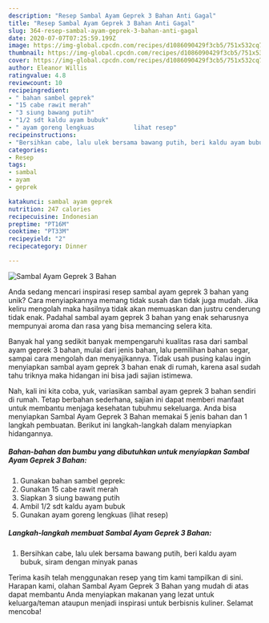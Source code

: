 ```yaml
---
description: "Resep Sambal Ayam Geprek 3 Bahan Anti Gagal"
title: "Resep Sambal Ayam Geprek 3 Bahan Anti Gagal"
slug: 364-resep-sambal-ayam-geprek-3-bahan-anti-gagal
date: 2020-07-07T07:25:59.199Z
image: https://img-global.cpcdn.com/recipes/d1086090429f3cb5/751x532cq70/sambal-ayam-geprek-3-bahan-foto-resep-utama.jpg
thumbnail: https://img-global.cpcdn.com/recipes/d1086090429f3cb5/751x532cq70/sambal-ayam-geprek-3-bahan-foto-resep-utama.jpg
cover: https://img-global.cpcdn.com/recipes/d1086090429f3cb5/751x532cq70/sambal-ayam-geprek-3-bahan-foto-resep-utama.jpg
author: Eleanor Willis
ratingvalue: 4.8
reviewcount: 10
recipeingredient:
- " bahan sambel geprek"
- "15 cabe rawit merah"
- "3 siung bawang putih"
- "1/2 sdt kaldu ayam bubuk"
- " ayam goreng lengkuas           lihat resep"
recipeinstructions:
- "Bersihkan cabe, lalu ulek bersama bawang putih, beri kaldu ayam bubuk, siram dengan minyak panas"
categories:
- Resep
tags:
- sambal
- ayam
- geprek

katakunci: sambal ayam geprek 
nutrition: 247 calories
recipecuisine: Indonesian
preptime: "PT16M"
cooktime: "PT33M"
recipeyield: "2"
recipecategory: Dinner

---
```



![Sambal Ayam Geprek 3 Bahan](https://img-global.cpcdn.com/recipes/d1086090429f3cb5/751x532cq70/sambal-ayam-geprek-3-bahan-foto-resep-utama.jpg)

Anda sedang mencari inspirasi resep sambal ayam geprek 3 bahan yang unik? Cara menyiapkannya memang tidak susah dan tidak juga mudah. Jika keliru mengolah maka hasilnya tidak akan memuaskan dan justru cenderung tidak enak. Padahal sambal ayam geprek 3 bahan yang enak seharusnya mempunyai aroma dan rasa yang bisa memancing selera kita.

Banyak hal yang sedikit banyak mempengaruhi kualitas rasa dari sambal ayam geprek 3 bahan, mulai dari jenis bahan, lalu pemilihan bahan segar, sampai cara mengolah dan menyajikannya. Tidak usah pusing kalau ingin menyiapkan sambal ayam geprek 3 bahan enak di rumah, karena asal sudah tahu triknya maka hidangan ini bisa jadi sajian istimewa.




Nah, kali ini kita coba, yuk, variasikan sambal ayam geprek 3 bahan sendiri di rumah. Tetap berbahan sederhana, sajian ini dapat memberi manfaat untuk membantu menjaga kesehatan tubuhmu sekeluarga. Anda bisa menyiapkan Sambal Ayam Geprek 3 Bahan memakai 5 jenis bahan dan 1 langkah pembuatan. Berikut ini langkah-langkah dalam menyiapkan hidangannya.

<!--inarticleads1-->

##### Bahan-bahan dan bumbu yang dibutuhkan untuk menyiapkan Sambal Ayam Geprek 3 Bahan:

1. Gunakan  bahan sambel geprek:
1. Gunakan 15 cabe rawit merah
1. Siapkan 3 siung bawang putih
1. Ambil 1/2 sdt kaldu ayam bubuk
1. Gunakan  ayam goreng lengkuas           (lihat resep)




<!--inarticleads2-->

##### Langkah-langkah membuat Sambal Ayam Geprek 3 Bahan:

1. Bersihkan cabe, lalu ulek bersama bawang putih, beri kaldu ayam bubuk, siram dengan minyak panas




Terima kasih telah menggunakan resep yang tim kami tampilkan di sini. Harapan kami, olahan Sambal Ayam Geprek 3 Bahan yang mudah di atas dapat membantu Anda menyiapkan makanan yang lezat untuk keluarga/teman ataupun menjadi inspirasi untuk berbisnis kuliner. Selamat mencoba!
